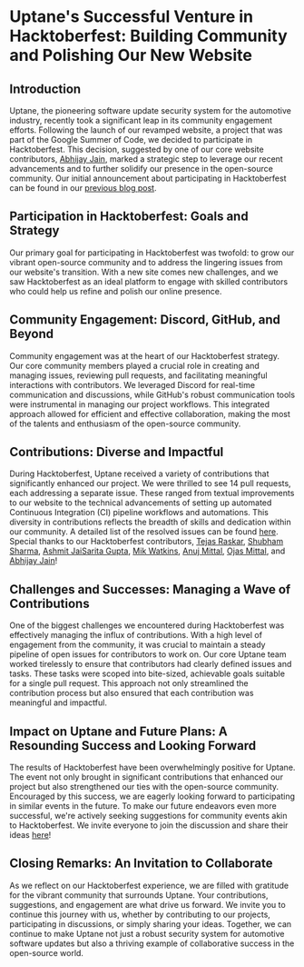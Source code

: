 # Uptane's Successful Venture in Hacktoberfest: Building Community and Polishing Our New Website

## Introduction
Uptane, the pioneering software update security system for the automotive industry, recently took a significant leap in its community engagement efforts. Following the launch of our revamped website, a project that was part of the Google Summer of Code, we decided to participate in Hacktoberfest. This decision, suggested by one of our core website contributors, [Abhijay Jain](https://github.com/Abhijay007), marked a strategic step to leverage our recent advancements and to further solidify our presence in the open-source community. Our initial announcement about participating in Hacktoberfest can be found in our [previous blog post](https://uptane.org/blog/2023/10/28/hacktoberfest).

## Participation in Hacktoberfest: Goals and Strategy
Our primary goal for participating in Hacktoberfest was twofold: to grow our vibrant open-source community and to address the lingering issues from our website's transition. With a new site comes new challenges, and we saw Hacktoberfest as an ideal platform to engage with skilled contributors who could help us refine and polish our online presence.

## Community Engagement: Discord, GitHub, and Beyond
Community engagement was at the heart of our Hacktoberfest strategy. Our core community members played a crucial role in creating and managing issues, reviewing pull requests, and facilitating meaningful interactions with contributors. We leveraged Discord for real-time communication and discussions, while GitHub's robust communication tools were instrumental in managing our project workflows. This integrated approach allowed for efficient and effective collaboration, making the most of the talents and enthusiasm of the open-source community.

## Contributions: Diverse and Impactful
During Hacktoberfest, Uptane received a variety of contributions that significantly enhanced our project. We were thrilled to see 14 pull requests, each addressing a separate issue. These ranged from textual improvements to our website to the technical advancements of setting up automated Continuous Integration (CI) pipeline workflows and automations. This diversity in contributions reflects the breadth of skills and dedication within our community. A detailed list of the resolved issues can be found [here](https://github.com/uptane/uptane.github.io/issues?q=is%3Aissue+is%3Aclosed+label%3Ahacktoberfest). Special thanks to our Hacktoberfest contributors, [Tejas Raskar](https://github.com/tejas-raskar), [Shubham Sharma](https://github.com/shubhusion), [Ashmit JaiSarita Gupta](https://github.com/devilkiller-ag), [Mik Watkins](https://github.com/Mikerniker), [Anuj Mittal](https://github.com/mit-anuj), [Ojas Mittal](https://github.com/AmosBlack), and [Abhijay Jain](https://github.com/Abhijay007)!

## Challenges and Successes: Managing a Wave of Contributions
One of the biggest challenges we encountered during Hacktoberfest was effectively managing the influx of contributions. With a high level of engagement from the community, it was crucial to maintain a steady pipeline of open issues for contributors to work on. Our core Uptane team worked tirelessly to ensure that contributors had clearly defined issues and tasks. These tasks were scoped into bite-sized, achievable goals suitable for a single pull request. This approach not only streamlined the contribution process but also ensured that each contribution was meaningful and impactful.

## Impact on Uptane and Future Plans: A Resounding Success and Looking Forward
The results of Hacktoberfest have been overwhelmingly positive for Uptane. The event not only brought in significant contributions that enhanced our project but also strengthened our ties with the open-source community. Encouraged by this success, we are eagerly looking forward to participating in similar events in the future. To make our future endeavors even more successful, we're actively seeking suggestions for community events akin to Hacktoberfest. We invite everyone to join the discussion and share their ideas [here](https://github.com/uptane/uptane.github.io/discussions/129)!

## Closing Remarks: An Invitation to Collaborate
As we reflect on our Hacktoberfest experience, we are filled with gratitude for the vibrant community that surrounds Uptane. Your contributions, suggestions, and engagement are what drive us forward. We invite you to continue this journey with us, whether by contributing to our projects, participating in discussions, or simply sharing your ideas. Together, we can continue to make Uptane not just a robust security system for automotive software updates but also a thriving example of collaborative success in the open-source world.
